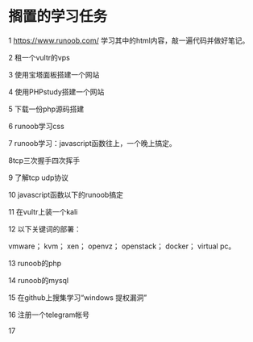 # 搁置的学习任务

1 https://www.runoob.com/ 学习其中的html内容，敲一遍代码并做好笔记。

2 租一个vultr的vps

3 使用宝塔面板搭建一个网站

4 使用PHPstudy搭建一个网站

5 下载一份php源码搭建

6 runoob学习css

7 runoob学习：javascript函数往上，一个晚上搞定。

8tcp三次握手四次挥手

9 了解tcp udp协议

10 javascript函数以下的runoob搞定

11 在vultr上装一个kali

12 以下关键词的部署：

vmware；
kvm；
xen；
openvz；
openstack；
docker；
virtual pc。

13 runoob的php

14 runoob的mysql

15 在github上搜集学习“windows 提权漏洞”

16 注册一个telegram帐号

17 
























